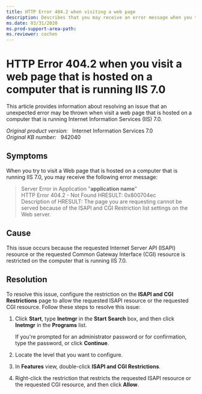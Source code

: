 ```yaml
---
title: HTTP Error 404.2 when visiting a web page 
description: Describes that you may receive an error message when you try to visit a web page that is hosted on IIS 7.0. 
ms.date: 03/31/2020
ms.prod-support-area-path: 
ms.reviewer: cochen
---
```

# HTTP Error 404.2 when you visit a web page that is hosted on a computer that is running IIS 7.0

This article provides information about resolving an issue that an unexpected error may be thrown when visit a web page that is hosted on a computer that is running Internet Information Services (IIS) 7.0.

_Original product version:_ &nbsp; Internet Information Services 7.0  
_Original KB number:_ &nbsp; 942040

## Symptoms

When you try to visit a Web page that is hosted on a computer that is running IIS 7.0, you may receive the following error message:

> Server Error in Application "**application name**"  
> HTTP Error 404.2 - Not Found
> HRESULT: 0x800704ec  
> Description of HRESULT: The page you are requesting cannot be served because of the ISAPI and CGI Restriction list settings on the Web server.

## Cause

This issue occurs because the requested Internet Server API (ISAPI) resource or the requested Common Gateway Interface (CGI) resource is restricted on the computer that is running IIS 7.0.

## Resolution

To resolve this issue, configure the restriction on the **ISAPI and CGI Restrictions** page to allow the requested ISAPI resource or the requested CGI resource. Follow these steps to resolve this issue:

1. Click **Start**, type **Inetmgr** in the **Start Search** box, and then click **Inetmgr** in the **Programs** list.

    If you're prompted for an administrator password or for confirmation, type the password, or click **Continue**.
2. Locate the level that you want to configure.
3. In **Features** view, double-click **ISAPI and CGI Restrictions**.
4. Right-click the restriction that restricts the requested ISAPI resource or the requested CGI resource, and then click **Allow**.
